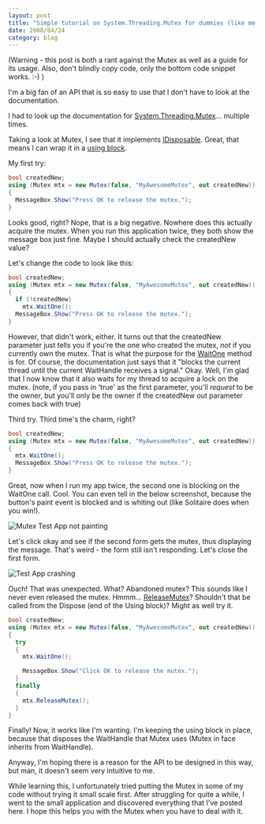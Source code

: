 ```yaml
---
layout: post
title: "Simple tutorial on System.Threading.Mutex for dummies (like me)"
date: 2008/04/24
category: blog
---
```


(Warning - this post is both a rant against the Mutex as well as a guide for its usage. Also, don't blindly copy code, only the bottom code snippet works. :-) )

I'm a big fan of an API that is so easy to use that I don't have to look at the documentation.

I had to look up the documentation for [System.Threading.Mutex](http://msdn2.microsoft.com/en-us/library/system.threading.mutex.aspx)... multiple times.

Taking a look at Mutex, I see that it implements [IDisposable](http://msdn2.microsoft.com/en-us/library/system.idisposable.aspx). Great, that means I can wrap it in a [using block](http://msdn2.microsoft.com/en-us/library/yh598w02(VS.80).aspx).

My first try:

```csharp
bool createdNew;
using (Mutex mtx = new Mutex(false, "MyAwesomeMutex", out createdNew))
{
  MessageBox.Show("Press OK to release the mutex.");
}
```

Looks good, right? Nope, that is a big negative. Nowhere does this actually acquire the mutex. When you run this application twice, they both show the message box just fine. Maybe I should actually check the createdNew value?

Let's change the code to look like this:

```csharp
bool createdNew;
using (Mutex mtx = new Mutex(false, "MyAwesomeMutex", out createdNew))
{
  if (!createdNew)
    mtx.WaitOne();
  MessageBox.Show("Press OK to release the mutex.");
}
```

However, that didn't work, either. It turns out that the createdNew parameter just tells you if you're the one who created the mutex, <em>not</em> if you currently own the mutex. That is what the purpose for the [WaitOne](http://msdn2.microsoft.com/en-us/library/system.threading.mutex.waitone.aspx) method is for. Of course, the documentation just says that it "blocks the current thread until the current WaitHandle receives a signal." Okay. Well, I'm glad that I now know that it also waits for my thread to acquire a lock on the mutex. (note, if you pass in 'true' as the first parameter, you'll <em>request</em> to be the owner, but you'll only be the owner if the createdNew out parameter comes back with true)

Third try. Third time's the charm, right?

```csharp
bool createdNew;
using (Mutex mtx = new Mutex(false, "MyAwesomeMutex", out createdNew))
{
  mtx.WaitOne();
  MessageBox.Show("Press OK to release the mutex.");
}
```

Great, now when I run my app twice, the second one is blocking on the WaitOne call. Cool. You can even tell in the below screenshot, because the button's paint event is blocked and is whiting out (like Solitaire does when you win!).

![Mutex Test App not painting](https://s3.amazonaws.com/mohundro/blog/WindowsLiveWriter/SimpletutorialonSy.Mutexfordummieslikeme_DE3C/image_6.png)

Let's click okay and see if the second form gets the mutex, thus displaying the message. That's weird - the form still isn't responding. Let's close the first form.

![Test App crashing](https://s3.amazonaws.com/mohundro/blog/WindowsLiveWriter/SimpletutorialonSy.Mutexfordummieslikeme_DE3C/image_8.png)

Ouch! That was unexpected. What? Abandoned mutex? This sounds like I never even released the mutex. Hmmm... [ReleaseMutex](http://msdn2.microsoft.com/en-us/library/system.threading.mutex.releasemutex.aspx)? Shouldn't that be called from the Dispose (end of the Using block)? Might as well try it.

```csharp
bool createdNew;
using (Mutex mtx = new Mutex(false, "MyAwesomeMutex", out createdNew))
{
  try
  {
    mtx.WaitOne();

    MessageBox.Show("Click OK to release the mutex.");
  }
  finally
  {
    mtx.ReleaseMutex();
  }
}
```

Finally! Now, it works like I'm wanting. I'm keeping the using block in place, because that disposes the WaitHandle that Mutex uses (Mutex in face inherits from WaitHandle).

Anyway, I'm hoping there is a reason for the API to be designed in this way, but man, it doesn't seem very intuitive to me.

While learning this, I unfortunately tried putting the Mutex in some of my code without trying it small scale first. After struggling for quite a while, I went to the small application and discovered everything that I've posted here. I hope this helps you with the Mutex when you have to deal with it.

